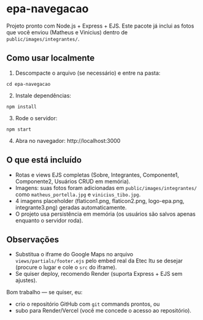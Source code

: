# epa-navegacao

Projeto pronto com Node.js + Express + EJS. Este pacote já inclui as fotos que você enviou (Matheus e Vinicius) dentro de `public/images/integrantes/`.

## Como usar localmente

1. Descompacte o arquivo (se necessário) e entre na pasta:
```
cd epa-navegacao
```

2. Instale dependências:
```
npm install
```

3. Rode o servidor:
```
npm start
```

4. Abra no navegador:
http://localhost:3000

## O que está incluído
- Rotas e views EJS completas (Sobre, Integrantes, Componente1, Componente2, Usuários CRUD em memória).
- Imagens: suas fotos foram adicionadas em `public/images/integrantes/` como `matheus_portella.jpg` e `vinicius_tibo.jpg`.
- 4 imagens placeholder (flaticon1.png, flaticon2.png, logo-epa.png, integrante3.png) geradas automaticamente.
- O projeto usa persistência em memória (os usuários são salvos apenas enquanto o servidor roda).

## Observações
- Substitua o iframe do Google Maps no arquivo `views/partials/footer.ejs` pelo embed real da Etec Itu se desejar (procure o lugar e cole o `src` do iframe).
- Se quiser deploy, recomendo Render (suporta Express + EJS sem ajustes).

Bom trabalho — se quiser, eu: 
- crio o repositório GitHub com `git` commands prontos, ou
- subo para Render/Vercel (você me concede o acesso ao repositório).
